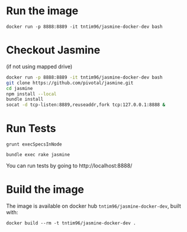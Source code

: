 # Run the image
`docker run -p 8888:8889 -it tntim96/jasmine-docker-dev bash`

# Checkout Jasmine
(if not using mapped drive)

```Bash
docker run -p 8888:8889 -it tntim96/jasmine-docker-dev bash
git clone https://github.com/pivotal/jasmine.git
cd jasmine
npm install --local
bundle install
socat -d tcp-listen:8889,reuseaddr,fork tcp:127.0.0.1:8888 &
```

# Run Tests
`grunt execSpecsInNode`

`bundle exec rake jasmine`

You can run tests by going to http://localhost:8888/


# Build the image
The image is available on docker hub `tntim96/jasmine-docker-dev`, built with:

`docker build --rm -t tntim96/jasmine-docker-dev .`
